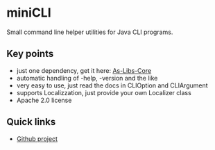# miniCLI

Small command line helper utilities for Java CLI programs. 

## Key points

 * just one dependency, get it here: [As-Libs-Core](https://github.com/ansorre/As-Libs-Core)   
 * automatic handling of -help, -version and the like  
 * very easy to use, just read the docs in CLIOption and CLIArgument
 * supports Localizzation, just provide your own Localizer class 
 * Apache 2.0 license

## Quick links

 * [Github project](https://github.com/ansorre/miniCLI)
